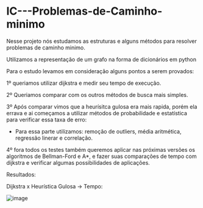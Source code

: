 # IC---Problemas-de-Caminho-minimo
Nesse projeto nós estudamos as estruturas e alguns métodos para resolver problemas de caminho minimo.

Utilizamos a representação de um grafo na forma de dicionários em python

Para o estudo levamos em consideração alguns pontos a serem provados:

1º queriamos utilizar dijkstra e medir seu tempo de execução.

2º Queriamos comparar com os outros métodos de busca mais simples.

3º Após comparar vimos que a heurísitca gulosa era mais rapida, porém ela errava e ai começamos a utilizar métodos de probabilidade e estatística para verificar essa taxa de erro:

  - Para essa parte utilizamos: remoção de outliers, média aritmética, regressão linerar e correlação.
  
4º fora todos os testes também queremos aplicar nas próximas versões os algoritmos de Bellman-Ford e A*, e fazer suas comparações de tempo com dijkstra e verificar algumas possibilidades de aplicações.


Resultados:

Dijkstra x Heurística Gulosa -> Tempo:

![image](https://github.com/Jvfc745/IC---Problemas-de-Caminho-minimo/assets/102577378/2242050e-c63e-4d5b-a3e4-a4695222b37e)
